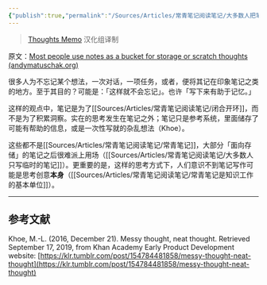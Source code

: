 ```yaml
---
{"publish":true,"permalink":"/Sources/Articles/常青笔记阅读笔记/大多数人把笔记当作贮藏容器或思想草稿.md","title":"大多数人把笔记当作贮藏容器或思想草稿","created":"2022-08-10","modified":"2023-03-14","tags":["review"],"cssclasses":""}
---
```




> [Thoughts Memo](https://paratranz.cn/projects/3131) 汉化组译制

原文：[Most people use notes as a bucket for storage or scratch thoughts (andymatuschak.org)](https://notes.andymatuschak.org/z5nw1rPzimCJYyMknDujwvP344Hv3ixCZRZV2)

很多人为不忘记某个想法，一次对话，一项任务，或者，便将其记在印象笔记之类的地方。至于其目的？可能是：「这样就不会忘记」。也许「写下来有助于记忆。」

这样的观点中，笔记是为了[[Sources/Articles/常青笔记阅读笔记/闭合开环]]，而不是为了积累洞察。实在的思考发生在笔记之外；笔记只是参考系统，里面储存了可能有帮助的信息，或是一次性写就的杂乱想法（Khoe）。

这些都不是[[Sources/Articles/常青笔记阅读笔记/常青笔记]]，大部分「面向存储」的笔记之后很难派上用场（[[Sources/Articles/常青笔记阅读笔记/大多数人只写临时的笔记]]）。更重要的是，这样的思考方式下，人们意识不到笔记写作可能是思考创意**本身**（[[Sources/Articles/常青笔记阅读笔记/常青笔记是知识工作的基本单位]]）。

___

## 参考文献

Khoe, M.-L. (2016, December 21). Messy thought, neat thought. Retrieved September 17, 2019, from Khan Academy Early Product Development website: [https://klr.tumblr.com/post/154784481858/messy-thought-neat-thought](https://klr.tumblr.com/post/154784481858/messy-thought-neat-thought)